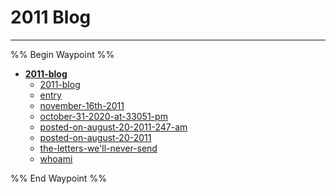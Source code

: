 # 2011 Blog

---

%% Begin Waypoint %%

- **[2011-blog](../../../../..//Blog/chapters/i-just-want-my-words-to-matter/2011-blog/2011-blog.md)**
	- [2011-blog](../../../../..//Blog/chapters/i-just-want-my-words-to-matter/2011-blog/2011-blog.md)
	- [entry](entry.md)
	- [november-16th-2011](november-16th-2011.md)
	- [october-31-2020-at-33051-pm](october-31-2020-at-33051-pm.md)
	- [posted-on-august-20-2011-247-am](posted-on-august-20-2011-247-am.md)
	- [posted-on-august-20-2011](posted-on-august-20-2011.md)
	- [the-letters-we'll-never-send](the-letters-we'll-never-send.md)
	- [whoami](whoami.md)

%% End Waypoint %%
